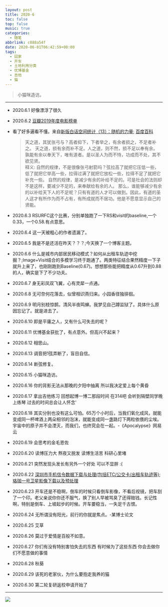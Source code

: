 ```yaml
---
layout: post
title: 2020-6
toc: false
top: false
music: true
categories:
  - 随笔
abbrlink: c888a54f
date: 2020-06-01T06:42:59+00:00
tags:
  - 回家
  - 开车
  - 土地利用分类
  - 优博基金
  - 吉他
  - 猫
---
```


> 小猫咪造访。

<!--more-->



<meting-js
	name="爱殇"
	artist="小时姑娘"
	url="https://cdn.jsdelivr.net/gh/xunhs-hosts/media@master/%E7%88%B1%E6%AE%87-f8c650-Ag.mp3" >
</meting-js>

---

- 2020.6.1 好像漂浮了很久

- 2020.6.2 [豆瓣2019年度电影榜单](https://movie.douban.com/annual/2019?source=navigation)

- 看了好多遍看不懂。来自[新版白话空间统计（13）：随机的力量](https://mp.weixin.qq.com/s?__biz=MzA4ODk4NzgyNA==&mid=2649736707&idx=1&sn=e839a4cbc1a38e6fe3e85316e69112b4&chksm=883aa7dcbf4d2eca574df81ea1e2f120258f71d38d397fca965254927ef8cc0d094c79c51c43&scene=0&xtrack=1&key=692de84b3835f8abf5f250aa2d356ac45580dbc3f0a1d8c1c8a76a102119cd7705fc53a9cdbaffec9a9c5eda0301e913be77e351dbc664eae09192e8a286119e2a2ce68bcde1bebf900c350d58db9753&ascene=1&uin=MTAzMDMwMjI0MA%3D%3D&devicetype=Windows+10&version=62070155&lang=zh_CN&exportkey=AfMKnXL%2FQIlo2ANeRyDkVoU%3D&pass_ticket=bqd%2FJvSj2AXjwnsK7xyl%2FaG2VpwWx5oSukTSzUoflRAl96PEQFryuJKMSUT10jYQ); [百度百科](https://zhidao.baidu.com/question/2016201775338017508.html)
  > 天之道，其犹张弓与？高者抑下，下者举之，有余者损之，不足者补之。
  > 天之道，损有余而补不足。人之道，则不然，损不足以奉有余。
  > 孰能有余以奉天下，唯有道者。是以圣人为而不恃，功成而不处，其不欲见贤。  
  > 释义: 自然的规律，不是很像张弓射箭吗？弦拉高了就把它压低一些，低了就把它举高一些，拉得过满了就把它放松一些，拉得不足了就把它补充一些。
  > 自然的规律，是减少有余的补给不足的。可是社会的法则却不是这样，要减少不足的，来奉献给有余的人。
  > 那么，谁能够减少有余的以补给天下人的不足呢？只有有道的人才可以做到。因此，有道的圣人这才有所作为而不占有，有所成就而不居功。他是不愿意显示自己的贤能。
  
- 2020.6.3 RSURFC这个比赛，分别单独跑了一下RS和visit的baseline,一个0.33，一个0.58.有点意思。

- 2020.6.4 这一天被粗心的作者遗漏了。

- 2020.6.5 我是不是还活在昨天？？？;今天换了一个博客主题。

- 2020.6.6 什么是城市内部居民移动模式？如何从出租车轨迹中挖掘？;Image+Visit结合的多模学习终于跑通了。两类特征结合果然精度一下子就升上来了，也刚刚跑到Baseline(0.67)。想想那些能把精度从0.67升到0.88的人，确实是下了不少功夫。

- 2020.6.7 身无彩凤双飞翼，心有灵犀一点通。

- 2020.6.8 无可奈何花落去，似曾相识燕归来。小园香径独徘徊。

- 2020.6.9 明月别枝惊鹊，清风半夜鸣蝉。我梦见自己蹲监狱了。具体什么原因忘记了。就是进去了。

- 2020.6.10 即是平庸之人，又有什么可失去的呢？

- 2020.6.11 优博基金获批了，有点意外。但高兴不起来？

- 2020.6.12 相思山。

- 2020.6.13 调音把1弦弄断了，盲目自信。

- 2020.6.14 断弦修复。

- 2020.6.15 小猫咪造访。

- 2020.6.16 你的背影无法从那晚的夕阳中抽离 所以我决定爱上每个黄昏

- 2020.6.17 拿出吉他练习 回想起博一博二那段时间 在314吧 会听到隔壁同学晚上练琴 过去的时间总会让人怀念'

- 2020.6.18 其实分别也没有这么可怕。65万个小时后，当我们氧化成风，就能变成同一杯啤酒上两朵相邻的泡沫，就能变成同一盏路灯下两粒依偎的尘埃。宇宙中的原子并不会湮灭，而我们，也终究会在一起。-《Apocalypse》网易云

- 2020.6.19 会思考的金毛恩佐

- 2020.6.20 读博压力大 熬夜又脱发 读博生活苦 科研心里堵

- 2020.6.21 突然发现头发长有另外一个好处 可以不显胖 :(

- 2020.6.22 [深圳市手机信令数据下载与处理(包括ETC/公交卡/出租车轨迹等)](https://mp.weixin.qq.com/s?__biz=MzA4MzA5NTgzMw==&mid=2247485285&idx=1&sn=21381f2546761414abc5cd8df027118a&chksm=9ffaff13a88d76059bb6ca15eb31c1e8afba821670869f64c40a3d280ff611bf5123661c3f9e&mpshare=1&scene=1&srcid=&sharer_sharetime=1592440976760&sharer_shareid=387c6f2eee98385fff56a38d32f742c7&key=692de84b3835f8ab02097937de6a3567a983d5ee7c6bf7a73e26b73531e213269c8f7030d22b0becbca32fa4ae4cb38f55463b4fd4785cb8798ebb6d723a5bea2fbbdb6871a8de2958e51ba641ecb78c&ascene=1&uin=MTAzMDMwMjI0MA%3D%3D&devicetype=Windows+10&version=62070155&lang=zh_CN&exportkey=AcegvNDR0f8ORPlt5aB3ObA%3D&pass_ticket=PkwX7i4grdnfe72pkASvB%2BgkjXGKA%2Fz3r9MRmH0YZwbRU%2FSMWHaU7Ji1hkmTh3NO);[珞珈一号卫星影像下载以及预处理](https://mp.weixin.qq.com/s?__biz=MjM5NDc2NzIwMA==&mid=2448984978&idx=1&sn=6eee5594136966609f8f2e52d5121692&chksm=b28ee39d85f96a8b8b490b67b5644714fdddacc5a650b1f97bd70c3fa5823590a66f0c3a573a&scene=0&xtrack=1&key=a2fa305a23f2b04110b896a12d0a7b94cdae5c6f1812d38af991f56a3414e4bd54a85cbe021afde1435ffc0d0a25cafa70909b298a9a7d9fcf7ef11431c4d2c4dd0018e6a08935cc701a42c4f5eeb6c6&ascene=1&uin=MTAzMDMwMjI0MA%3D%3D&devicetype=Windows+10&version=62070155&lang=zh_CN&exportkey=AfiML7ldRKe6Ynfhk4Pelss%3D&pass_ticket=PkwX7i4grdnfe72pkASvB%2BgkjXGKA%2Fz3r9MRmH0YZwbRU%2FSMWHaU7Ji1hkmTh3NO)

- 2020.6.23 开车还是不稳啊，倒车的时候只看倒车影像，不看后视镜，把车刮了一个印。老父亲说你你还不服气，换了别人早被骂臭了还得赔钱。长记性啊，特别是倒车、上坡起步的时候。开车要稳当，一失足千古恨。

- 2020.6.24 无所谓没有阳光，前行的你就是焦点。-某博士论文

- 2020.6.25 艾草

- 2020.6.26 莫过于爱情是百般不如意。

- 2020.6.27 你们有没有特别害怕失去的东西 有时候为了这些东西 你会去做你们不愿意做的事情

- 2020.6.28 秋葵

- 2020.6.29 该死的老家伙，为什么要抱走我养的猫

- 2020.6.30 第二轮复研返校申请开始了

***

![](https://cdn.jsdelivr.net/gh/xunhs/image_host/history/ethan.imfast.io/imgs/2020/06/ilya-shishikhin-WseqduMuS4g-unsplash.jpg)

<!-- Functions: -->
<!-- 插入音乐 -->
<!-- Refer: https://github.com/MoePlayer/hexo-tag-aplayer -->
<!-- Demo -->
<!-- \{\% meting "558290126" "netease" "song" "autoplay" "mutex:false" "preload:none" "theme:#ad7a86"\%\} -->

<!-- 插入视频 -->
<!-- Bilibili -->
<!-- 加上 id="bilibili-player" 设置css用 -->
<!-- Demo -->
<!-- <iframe id="bilibili-player" src="//player.bilibili.com/player.html?aid=57056321&bvid=BV16x411d7Rb&cid=99643214&page=1&as_wide=1&high_quality=1&danmaku=0" scrolling="no" border="0" frameborder="no" framespacing="0" allowfullscreen="true" sandbox="allow-top-navigation allow-same-origin allow-forms allow-scripts"> </iframe> -->